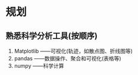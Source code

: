 # 规划

## 熟悉科学分析工具(按顺序)
1. Matplotlib ——可视化(轨迹，如散点图、折线图等)
2. pandas ——数据操作、聚合和可视化(表格等)
3. numpy ——科学计算